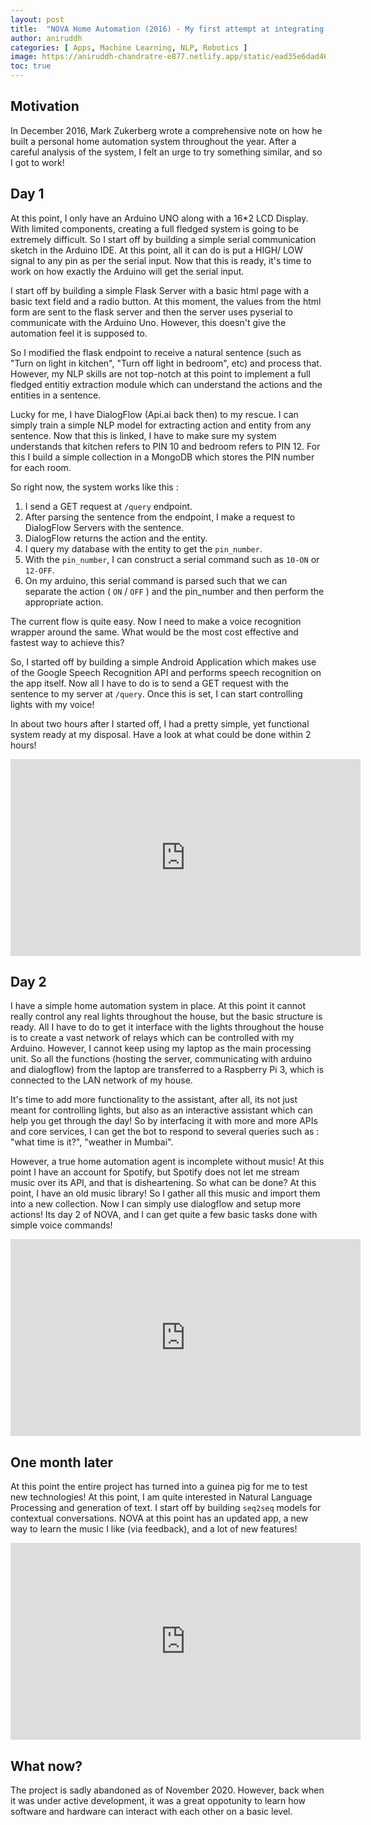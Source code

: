 ```yaml
---
layout: post
title:  "NOVA Home Automation (2016) - My first attempt at integrating Software and Hardware"
author: aniruddh
categories: [ Apps, Machine Learning, NLP, Robotics ]
image: https://aniruddh-chandratre-e877.netlify.app/static/ead35e6dad46aca7206b9d73d3b9fedd/f566d/18582289_1879632648729328_1803737816645017494_n-1.jpg
toc: true
---
```



## Motivation
In December 2016, Mark Zukerberg wrote a comprehensive note on how he built a personal home automation system throughout the year. After a careful analysis of the system, I felt an urge to try something similar, and so I got to work!

## Day 1
At this point, I only have an Arduino UNO along with a 16*2 LCD Display. With limited components, creating a full fledged system is going to be extremely difficult.  So I start off by building  a simple serial communication sketch in the Arduino IDE. At this point, all it can do is put a HIGH/ LOW signal to any pin as per the serial input. Now that this is ready, it's time to work on how exactly the Arduino will get the serial input.

I start off by building a simple Flask Server with a basic html page with a basic text field and a radio button. At this moment, the values from the html form are sent to the flask server and then the server uses pyserial to communicate with the Arduino Uno. However, this doesn't give the automation feel it is supposed to.

So I modified the flask endpoint to receive a natural sentence (such as "Turn on light in kitchen", "Turn off light in bedroom", etc) and process that. However, my NLP skills are not top-notch at this point to implement a full fledged entitiy extraction module which can understand the actions and the entities in a sentence.

Lucky for me, I have DialogFlow (Api.ai back then) to my rescue. I can simply train a simple NLP model for extracting action and entity from any sentence. Now that this is linked, I have to make sure my system understands that kitchen refers to PIN 10 and bedroom refers to PIN 12. For this I build a simple collection in a MongoDB which stores the PIN number for each room.


So right now, the system works like this :

1. I send a GET request at `/query` endpoint.
2. After parsing the sentence from the endpoint, I make a request to DialogFlow Servers with the sentence.
3. DialogFlow returns the action and the entity.
4. I query my database with the entity to get the `pin_number`.
5. With the `pin_number`, I can construct a serial command such as `10-ON` or `12-OFF`.
6. On my arduino, this serial command is parsed such that we can separate the action ( `ON` / `OFF` ) and the pin_number and then perform the appropriate action.

The current flow is quite easy. Now I need to make a voice recognition wrapper around the same. What would be the most cost effective and fastest way to achieve this?

So, I started off by building a simple Android Application which makes use of the Google Speech Recognition API and performs speech recognition on the app itself. Now all I have to do is to send a GET request with the sentence to my server at `/query`. Once this is set, I can start controlling lights with my voice!

In about two hours after I started off, I had a pretty simple, yet functional system ready at my disposal. Have a look at what could be done within 2 hours!

<iframe width="560" height="315" src="https://www.youtube.com/embed/zg_vk9lh_k8" frameborder="0" allow="accelerometer; autoplay; clipboard-write; encrypted-media; gyroscope; picture-in-picture" allowfullscreen></iframe>


## Day 2
I have a simple home automation system in place. At this point it cannot really control any real lights throughout the house, but the basic structure is ready. All I have to do to get it interface with the lights throughout the house is to create a vast network of relays which can be controlled with my Arduino. However, I cannot keep using my laptop as the main processing unit. So all the functions (hosting the server, communicating with arduino and dialogflow) from the laptop are transferred to a Raspberry Pi 3, which is connected to the LAN network of my house.

It's time to add more functionality to the assistant, after all, its not just meant for controlling lights, but also as an interactive assistant which can help you get through the day! So by interfacing it with more and more APIs and core services, I can get the bot to respond to several queries such as : "what time is it?", "weather in Mumbai".

However, a true home automation agent is incomplete without music! At this point I have an account for Spotify, but Spotify does not let me stream music over its API, and that is disheartening. So what can be done? At this point, I have an old music library! So I gather all this music and import them into a new collection. Now I can simply use dialogflow and setup more actions! Its day 2 of NOVA, and I can get quite a few basic tasks done with simple voice commands!

<iframe width="560" height="315" src="https://www.youtube.com/embed/V6ELmX2gsdg" frameborder="0" allow="accelerometer; autoplay; clipboard-write; encrypted-media; gyroscope; picture-in-picture" allowfullscreen></iframe>

## One month later
At this point the entire project has turned into a guinea pig for me to test new technologies! At this point, I am quite interested in Natural Language Processing and generation of text. I start off by building `seq2seq` models for contextual conversations. NOVA at this point has an updated app, a new way to learn the music I like (via feedback), and a lot of new features!

<iframe width="560" height="315" src="https://www.youtube.com/embed/-odHbghxD2s" frameborder="0" allow="accelerometer; autoplay; clipboard-write; encrypted-media; gyroscope; picture-in-picture" allowfullscreen></iframe>


## What now?
The project is sadly abandoned as of November 2020. However, back when it was under active development, it was a great oppotunity to learn how software and hardware can interact with each other on a basic level.
